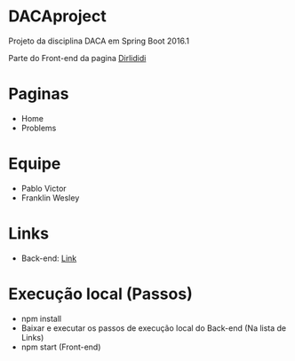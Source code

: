 # DACAproject
Projeto da disciplina DACA em Spring Boot 2016.1

Parte do Front-end da pagina [Dirlididi](http://dirlididi.com/client/index.html)

# Paginas
- Home
- Problems

# Equipe
- Pablo Victor
- Franklin Wesley

# Links
- Back-end: [Link](https://github.com/franklinwesley/DACAproject)

# Execução local (Passos)
- npm install
- Baixar e executar os passos de execução local do Back-end (Na lista de Links)
- npm start (Front-end)
